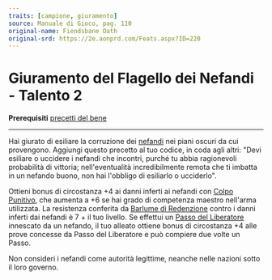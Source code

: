 ```yaml
---
traits: [campione, giuramento]
source: Manuale di Gioco, pag. 110
original-name: Fiendsbane Oath
original-srd: https://2e.aonprd.com/Feats.aspx?ID=220
---
```


# Giuramento del Flagello dei Nefandi - Talento 2

**Prerequisiti** [precetti del bene](/classi/campione/precetti/bene)

---

Hai giurato di esiliare la corruzione dei [nefandi](/tratti/nefando) nei piani
oscuri da cui provengono. Aggiungi questo precetto al tuo codice, in coda agli
altri: "Devi esiliare o uccidere i nefandi che incontri, purché tu abbia
ragionevoli probabilità di vittoria; nell'eventualità incredibilmente remota che
ti imbatta in un nefando buono, non hai l'obbligo di esiliarlo o ucciderlo".

Ottieni bonus di circostanza +4 ai danni inferti ai nefandi con
[Colpo Punitivo](/azioni/classe/colpo-punitivo), che aumenta a +6 se hai grado
di competenza maestro nell'arma utilizzata. La resistenza conferita da
[Barlume di Redenzione](/azioni/classe/barlume-di-redenzione) contro i danni
inferti dai nefandi è 7 + il tuo livello. Se effettui un
[Passo del Liberatore](/azioni/classe/passo-del-liberatore) innescato da un
nefando, il tuo alleato ottiene bonus di circostanza +4 alle prove concesse da
Passo del Liberatore e può compiere due volte un Passo.

Non consideri i nefandi come autorità legittime, neanche nelle nazioni sotto il
loro governo.

